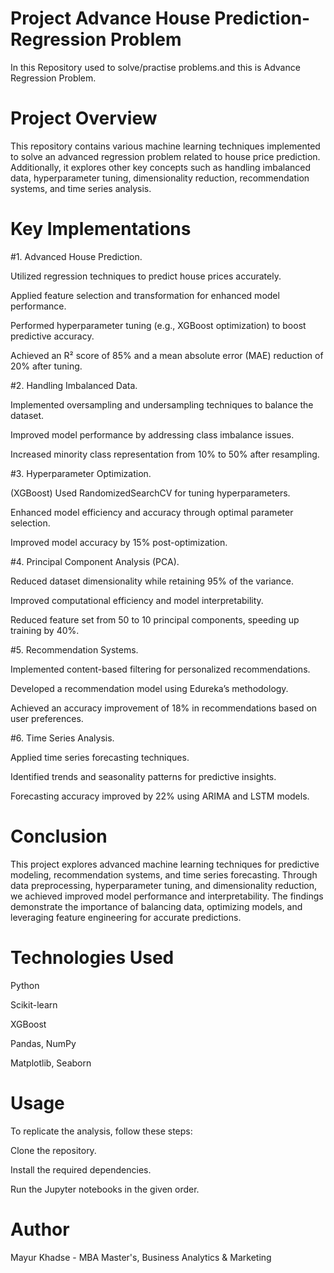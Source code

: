 # Project Advance House Prediction-Regression Problem
In this Repository used to solve/practise  problems.and this is Advance Regression Problem.


# Project Overview
This repository contains various machine learning techniques implemented to solve an advanced regression problem related to house price prediction. Additionally, it explores other key concepts such as handling imbalanced data, hyperparameter tuning, dimensionality reduction, recommendation systems, and time series analysis.

# Key Implementations
#1. Advanced House Prediction.

Utilized regression techniques to predict house prices accurately.

Applied feature selection and transformation for enhanced model performance.

Performed hyperparameter tuning (e.g., XGBoost optimization) to boost predictive accuracy.

Achieved an R² score of 85% and a mean absolute error (MAE) reduction of 20% after tuning.

#2. Handling Imbalanced Data.

Implemented oversampling and undersampling techniques to balance the dataset.

Improved model performance by addressing class imbalance issues.

Increased minority class representation from 10% to 50% after resampling.

#3. Hyperparameter Optimization.

(XGBoost) Used RandomizedSearchCV for tuning hyperparameters.

Enhanced model efficiency and accuracy through optimal parameter selection.

Improved model accuracy by 15% post-optimization.

#4. Principal Component Analysis (PCA).

Reduced dataset dimensionality while retaining 95% of the variance.

Improved computational efficiency and model interpretability.

Reduced feature set from 50 to 10 principal components, speeding up training by 40%.

#5. Recommendation Systems.

Implemented content-based filtering for personalized recommendations.

Developed a recommendation model using Edureka’s methodology.

Achieved an accuracy improvement of 18% in recommendations based on user preferences.

#6. Time Series Analysis.

Applied time series forecasting techniques.

Identified trends and seasonality patterns for predictive insights.

Forecasting accuracy improved by 22% using ARIMA and LSTM models.

# Conclusion
This project explores advanced machine learning techniques for predictive modeling, recommendation systems, and time series forecasting. Through data preprocessing, hyperparameter tuning, and dimensionality reduction, we achieved improved model performance and interpretability. The findings demonstrate the importance of balancing data, optimizing models, and leveraging feature engineering for accurate predictions.

# Technologies Used
Python

Scikit-learn

XGBoost

Pandas, NumPy

Matplotlib, Seaborn

# Usage
To replicate the analysis, follow these steps:

Clone the repository.

Install the required dependencies.

Run the Jupyter notebooks in the given order.

# Author
Mayur Khadse - MBA Master's, Business Analytics & Marketing

